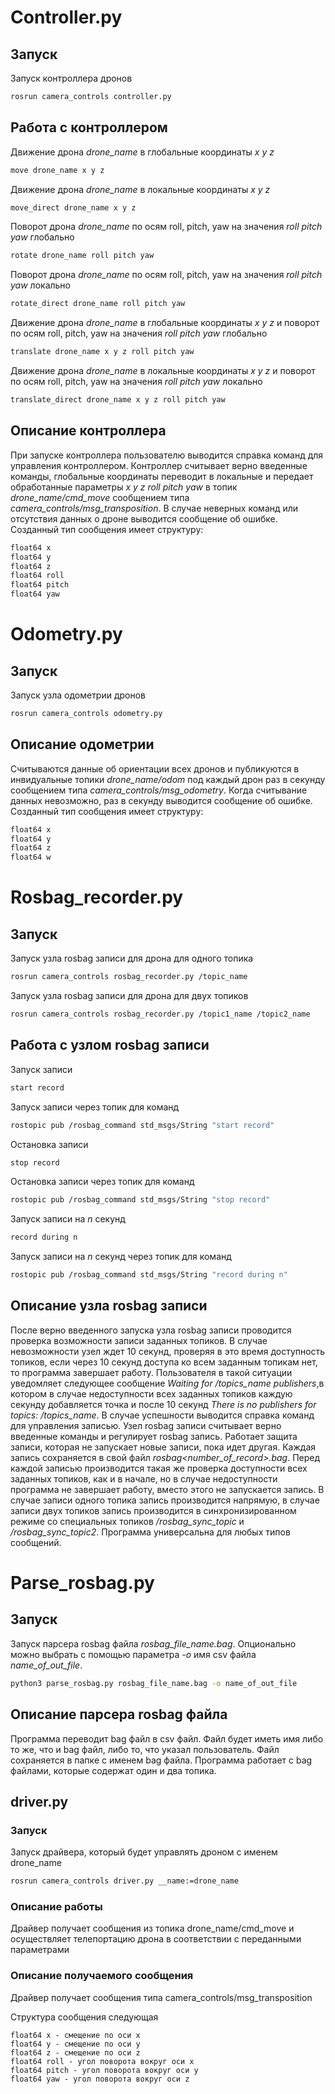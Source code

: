 # Controller.py
## Запуск
Запуск контроллера дронов
```sh
rosrun camera_controls controller.py
```
## Работа с контроллером
Движение дрона *drone_name* в глобальные координаты *x y z*
```sh
move drone_name x y z
```
Движение дрона *drone_name* в локальные координаты *x y z*
```sh
move_direct drone_name x y z
```
Поворот дрона *drone_name* по осям roll, pitch, yaw на значения *roll pitch yaw* глобально
```sh
rotate drone_name roll pitch yaw
```
Поворот дрона *drone_name* по осям roll, pitch, yaw на значения *roll pitch yaw* локально
```sh
rotate_direct drone_name roll pitch yaw
```
Движение дрона *drone_name* в глобальные координаты *x y z* и поворот по осям roll, pitch, yaw на значения *roll pitch yaw* глобально
```sh
translate drone_name x y z roll pitch yaw
```
Движение дрона *drone_name* в локальные координаты *x y z* и поворот по осям roll, pitch, yaw на значения *roll pitch yaw* локально
```sh
translate_direct drone_name x y z roll pitch yaw
```
## Описание контроллера
При запуске контроллера пользователю выводится справка команд для управления контроллером. Контроллер считывает верно введенные команды, глобальные координаты переводит в локальные и передает обработанные параметры *x y z roll pitch yaw* в топик *drone_name/cmd_move* сообщением типа *camera_controls/msg_transposition*. В случае неверных команд или отсутствия данных о дроне выводится сообщение об ошибке.
Созданный тип сообщения имеет структуру:
```sh
float64 x
float64 y
float64 z
float64 roll
float64 pitch
float64 yaw
```
# Odometry.py
## Запуск
Запуск узла одометрии дронов
```sh
rosrun camera_controls odometry.py
```
## Описание одометрии
Считываются данные об ориентации всех дронов и публикуются в инвидуальные топики *drone_name/odom* под каждый дрон раз в секунду сообщением типа *camera_controls/msg_odometry*. Когда считывание данных невозможно, раз в секунду выводится сообщение об ошибке.
Созданный тип сообщения имеет структуру:
```sh
float64 x
float64 y
float64 z
float64 w
```
# Rosbag_recorder.py
## Запуск
Запуск узла rosbag записи для дрона для одного топика
```sh
rosrun camera_controls rosbag_recorder.py /topic_name
```
Запуск узла rosbag записи для дрона для двух топиков
```sh
rosrun camera_controls rosbag_recorder.py /topic1_name /topic2_name
```
## Работа с узлом rosbag записи
Запуск записи
```sh
start record
```
Запуск записи через топик для команд
```sh
rostopic pub /rosbag_command std_msgs/String "start record"
```
Остановка записи
```sh
stop record
```
Остановка записи через топик для команд
```sh
rostopic pub /rosbag_command std_msgs/String "stop record"
```
Запуск записи на *n* секунд
```sh
record during n
```
Запуск записи на *n* секунд через топик для команд
```sh
rostopic pub /rosbag_command std_msgs/String "record during n"
```
## Описание узла rosbag записи
После верно введенного запуска узла rosbag записи проводится проверка возможности записи заданных топиков. В случае невозможности узел ждет 10 секунд, проверяя в это время доступность топиков, если через 10 секунд доступа ко всем заданным топикам нет, то программа завершает работу. Пользователя в такой ситуации уведомляет следующее сообщение *Waiting for /topics_name publishers*,в котором в случае недоступности всех заданных топиков каждую секунду добавляется точка и после 10 секунд *There is no publishers for topics: /topics_name*. В случае успешности выводится справка команд для управления записью. Узел rosbag записи считывает верно введенные команды и регулирует rosbag запись. Работает защита записи, которая не запускает новые записи, пока идет другая. Каждая запись сохраняется в свой файл *rosbag<number_of_record>.bag*. Перед каждой записью производится такая же проверка доступности всех заданных топиков, как и в начале, но в случае недоступности программа не завершает работу, вместо этого не запускается запись. В случае записи одного топика запись производится напрямую, в случае записи двух топиков запись производится в синхронизированном режиме со специальных топиков */rosbag_sync_topic* и */rosbag_sync_topic2*. Программа универсальна для любых типов сообщений.

# Parse_rosbag.py
## Запуск
Запуск парсера rosbag файла *rosbag_file_name.bag*. Опционально можно выбрать с помощью параметра *-o* имя csv файла *name_of_out_file*.
```sh
python3 parse_rosbag.py rosbag_file_name.bag -o name_of_out_file
```
## Описание парсера rosbag файла
Программа переводит bag файл в csv файл. Файл будет иметь имя либо то же, что и bag файл, либо то, что указал пользователь. Файл сохраняется в папке с именем bag файла. Программа работает с bag файлами, которые содержат один и два топика.


## driver.py
### Запуск
Запуск драйвера, который будет управлять дроном с 
именем drone_name
```bash
rosrun camera_controls driver.py __name:=drone_name
```

### Описание работы
Драйвер получает сообщения из топика drone_name/cmd_move и осуществляет
телепортацию дрона в соответствии с переданными параметрами

### Описание получаемого сообщения
Драйвер получает сообщения типа camera_controls/msg_transposition

Структура сообщения следующая
```
float64 x - смещение по оси x
float64 y - смещение по оси y
float64 z - смещение по оси z
float64 roll - угол поворота вокруг оси x 
float64 pitсh - угол поворота вокруг оси y
float64 yaw - угол поворота вокруг оси z
```
